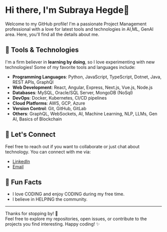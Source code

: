 # Hi there, I'm Subraya Hegde👋

Welcome to my GitHub profile! I'm a passionate Project Management professional with a love for latest tools and technologies in AI,ML, GenAI area. Here, you'll find all the details about me.

## 🔧 Tools & Technologies

I'm a firm believer in **learning by doing**, so I love experimenting with new technologies! Some of my favorite tools and languages include:

- **Programming Languages**: Python, JavaScript, TypeScript, Dotnet, Java, REST APIs, GraphQl
- **Web Development**: React, Angular, Express, Next.js, Vue.js, Node.js
- **Databases**: MySQL, Oracle/SQL Server, MongoDB (NoSql)
- **DevOps**: Docker, Kubernetes, CI/CD pipelines
- **Cloud Platforms**: AWS, GCP, Azure
- **Version Control**: Git, GitHub, GitLab
- **Others**: GraphQL, WebSockets, AI, Machine Learning, NLP, LLMs, Gen AI, Basics of Blockchain

## 🤝 Let's Connect

Feel free to reach out if you want to collaborate or just chat about technology. You can connect with me via:

- [LinkedIn](https://www.linkedin.com/in/subrayahegde)
- [Email](mailto:subrayahegde@gmail.com)

## 📝 Fun Facts

- I love CODING and enjoy CODING during my free time.
- I believe in HELPING the community.

---

Thanks for stopping by! 🚀  
Feel free to explore my repositories, open issues, or contribute to the projects you find interesting. Happy coding! ✨

